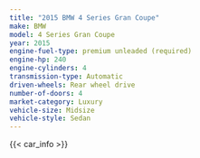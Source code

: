 ```yaml
---
title: "2015 BMW 4 Series Gran Coupe"
make: BMW
model: 4 Series Gran Coupe
year: 2015
engine-fuel-type: premium unleaded (required)
engine-hp: 240
engine-cylinders: 4
transmission-type: Automatic
driven-wheels: Rear wheel drive
number-of-doors: 4
market-category: Luxury
vehicle-size: Midsize
vehicle-style: Sedan
---
```


{{< car_info >}}
